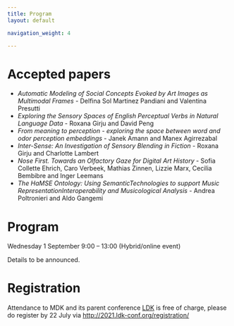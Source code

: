 ```yaml
---
title: Program
layout: default

navigation_weight: 4

---
```


# Accepted papers 

* *Automatic Modeling of Social Concepts Evoked by Art Images as Multimodal Frames* - Delfina Sol Martinez Pandiani and Valentina Presutti
* *Exploring the Sensory Spaces of English Perceptual Verbs in Natural Language Data* - Roxana Girju and David Peng	
* *From meaning to perception - exploring the space between word and odor perception embeddings* - Janek Amann and Manex Agirrezabal	
* *Inter-Sense: An Investigation of Sensory Blending in Fiction* - Roxana Girju and Charlotte Lambert		
* *Nose First. Towards an Olfactory Gaze for Digital Art History* - Sofia Collette Ehrich, Caro Verbeek, Mathias Zinnen, Lizzie Marx, Cecilia Bembibre and Inger Leemans	
* *The HaMSE Ontology: Using SemanticTechnologies to support Music RepresentationInteroperability and Musicological Analysis* - Andrea Poltronieri and Aldo Gangemi	


# Program

Wednesday 1 September 9:00 – 13:00 (Hybrid/online event)

Details to be announced. 

# Registration

Attendance to MDK and its parent conference [LDK](https://2021.ldk-conf.org) is free of charge, please do register by 22 July via http://2021.ldk-conf.org/registration/
